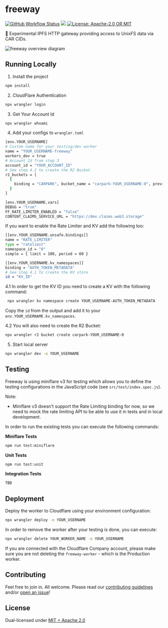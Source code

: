 # freeway

<p>
  <a href="https://github.com/web3-storage/freeway/actions/workflows/release.yml"><img alt="GitHub Workflow Status" src="https://img.shields.io/github/actions/workflow/status/web3-storage/freeway/test.yml?branch=main&style=for-the-badge" /></a>
  <a href="https://discord.com/channels/806902334369824788/864892166470893588"><img src="https://img.shields.io/badge/chat-discord?style=for-the-badge&logo=discord&label=discord&logoColor=ffffff&color=7389D8" /></a>
  <a href="https://github.com/web3-storage/freeway/blob/main/LICENSE.md"><img alt="License: Apache-2.0 OR MIT" src="https://img.shields.io/badge/LICENSE-Apache--2.0%20OR%20MIT-yellow?style=for-the-badge" /></a>
</p>

🧪 Experimental IPFS HTTP gateway providing access to UnixFS data via CAR CIDs.

![freeway overview diagram](./docs/freeway.png)

## Running Locally

1. Install the project
```sh
npm install
```

2. CloudFlare Authentication
```sh
npx wrangler login
```

3. Get Your Account Id
```sh
npx wrangler whoami
```

4. Add your configs to `wrangler.toml`
```sh
[env.YOUR_USERNAME]
# Custom name for your testing/dev worker
name = "YOUR_USERNAME-freeway"
workers_dev = true
# Account Id from step 3
account_id = "YOUR_ACCOUNT_ID"
# See step 4.2 to create the R2 Bucket
r2_buckets = [
  { 
    binding = "CARPARK", bucket_name = "carpark-YOUR_USERNAME-0", preview_bucket_name = "carpark-YOUR_USERNAME-preview-0" 
  }
]

[env.YOUR_USERNAME.vars]
DEBUG = "true"
FF_RATE_LIMITER_ENABLED = "false"
CONTENT_CLAIMS_SERVICE_URL = "https://dev.claims.web3.storage"
```

If you want to enable the Rate Limiter and KV add the following too:
```sh
[[env.YOUR_USERNAME.unsafe.bindings]]
name = "RATE_LIMITER"
type = "ratelimit"
namespace_id = "0"
simple = { limit = 100, period = 60 }

[[env.YOUR_USERNAME.kv_namespaces]]
binding = "AUTH_TOKEN_METADATA"
# See step 4.1 to create the KV store
id = "KV_ID"
```

4.1
In order to get the KV ID you need to create a KV with the following command:
```sh
 npx wrangler kv namespace create YOUR_USERNAME-AUTH_TOKEN_METADATA       
 ```
Copy the `id` from the output and add it to your `env.YOUR_USERNAME.kv_namespaces`.

4.2
You will also need to create the R2 Bucket:
```sh
npx wrangler r2 bucket create carpark-YOUR_USERNAME-0
```

5. Start local server
```sh
npx wrangler dev -e YOUR_USERNAME
```

## Testing

Freeway is using miniflare v3 for testing which allows you to define the testing configurations in the JavaScript code (see `src/test/index.spec.js`). 

Note:
- Miniflare v3 doesn't support the Rate Limiting binding for now, so we need to mock the rate limiting API to be able to use it in tests and in local development.

In order to run the existing tests you can execute the following commands:

**Miniflare Tests**
```sh
npm run test:miniflare
```

**Unit Tests**
```sh
npm run test:unit
```

**Integration Tests**
```sh
TBD
```

## Deployment

Deploy the worker to Cloudflare using your environment configuration:
```sh
npx wrangler deploy -e YOUR_USERNAME
```

In order to remove the worker after your testing is done, you can execute:
```sh
npx wrangler delete YOUR_WORKER_NAME -e YOUR_USERNAME
```
If you are connected with the Cloudflare Company account, please make sure you are not deleting the `freeway-worker` - which is the Production worker.

## Contributing

Feel free to join in. All welcome. Please read our [contributing guidelines](https://github.com/web3-storage/freeway/blob/main/CONTRIBUTING.md) and/or [open an issue](https://github.com/web3-storage/freeway/issues)!

## License

Dual-licensed under [MIT + Apache 2.0](https://github.com/web3-storage/freeway/blob/main/LICENSE.md)
